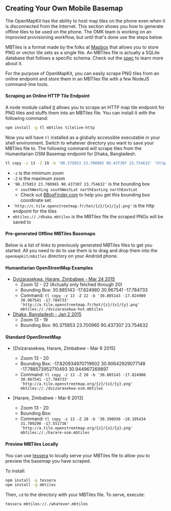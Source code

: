 ## Creating Your Own Mobile Basemap

The OpenMapKit has the ability to host map tiles on the phone even when it is disconnected from the Internet. This section shows you how to generate offline tiles to be used on the phone. The OMK team is working on an improvied provisioning workflow, but until that's done use the steps below. 

MBTiles is a format made by the folks at [Mapbox](https://www.mapbox.com/) that allows you to store PNG or vector tile sets as a single file. An MBTiles file is actually a SQLite database that follows a specific schema. Check out the [spec](https://github.com/mapbox/mbtiles-spec) to learn more about it.

For the purpose of OpenMapKit, you can easily scrape PNG tiles from an online endpoint and store them in an MBTiles file with a few NodeJS command-line tools.

#### Scraping an Online HTTP Tile Endpoint

A node module called [tl](https://www.npmjs.com/package/tl) allows you to scrape an HTTP map tile endpoint for PNG tiles and stuffs them into an MBTiles file. You can install it with the following command:

```sh
npm install -g tl mbtiles tilelive-http
```

Now you will have `tl` installed as a globally accessible executable in your shell environment. Switch to whatever directory you want to save your MBTiles file to. The following command will scrape tiles from the Humanitarian OSM Basemap endpoint for Dhaka, Bangladesh.

```sh
tl copy -z 13 -Z 19 -b '90.375853 23.700965 90.437307 23.754632' 'http://c.tile.openstreetmap.fr/hot/{z}/{x}/{y}.png' mbtiles://./dhaka.mbtiles
```

* `-z` is the minimum zoom
* `-Z` is the maximum zoom
* `'90.375853 23.700965 90.437307 23.754632'` is the bounding box
    * `southWestLng southWestLat northEastLng northEastLat`
    * Check out [BBoxFinder.com](http://bboxfinder.com/) to help you get this bounding box coordinate set.
* `'http://c.tile.openstreetmap.fr/hot/{z}/{x}/{y}.png'` is the http endpoint for the tiles
* `mbtiles://./dhaka.mbtiles` is the MBTiles file the scraped PNGs will be saved to

#### Pre-generated Offline MBTiles Basemaps

Below is a list of links to previously generated MBTiles files to get you started. All you need to do to use them is to drag and drop them into the `openmapkit/mbitles` directory on your Android phone.

#### Humanitarian OpenStreetMap Examples

* [Dvizarasekwa, Harare, Zimbabwe - Mar 24 2015](https://www.dropbox.com/s/bcyg1qkdl502evn/dvziarasekwa-hot-all20.mbtiles)
    * Zoom 12 - 22 (Actually only fetched through 20)
    * Bounding Box: 30.885143 -17.824980 30.967541 -17.784733
    * Command: `tl copy -z 13 -Z 22 -b '30.885143 -17.824980 30.967541 -17.784733' 'http://a.tile.openstreetmap.fr/hot/{z}/{x}/{y}.png' mbtiles://./dvizarasekwa-hot.mbtiles`
* [Dhaka, Bangladesh - Jan 2 2015](https://www.dropbox.com/s/0vgkkgtcnwpjzs1/dhaka2015-01-02.mbtiles)
    * Zoom 13 - 19
    * Bounding Box: 90.375853 23.700965 90.437307 23.754632

#### Standard OpenStreetMap

* [Dvizarasekwa, Harare, Zimbabwe - Mar 6 2015]
    * Zoom 13 - 20
    * Bounding Box: -17.820934970719602 30.90642929077148 -17.788573952710493 30.944967269897
    * Command: `tl copy -z 13 -Z 20 -b '30.885143 -17.824980 30.967541 -17.784733' 'http://a.tile.openstreetmap.org/{z}/{x}/{y}.png' mbtiles://./dvizarasekwa-osm.mbtiles`

* [Harare, Zimbabwe - Mar 6 2013]
    * Zoom 13 - 20
    * Bounding Box: 
    * Command: `tl copy -z 13 -Z 20 -b '30.390930 -18.195434 31.709290 -17.551736' 'http://a.tile.openstreetmap.org/{z}/{x}/{y}.png' mbtiles://./harare-osm.mbtiles`

#### Preview MBTiles Locally

You can use [tessera](https://github.com/mojodna/tessera) to locally serve your MBTiles file to allow you to preview the basemap you have scraped.

To install:

```sh
npm install -g tessera
npm install -g mbtiles
```

Then, `cd` to the directory with your MBTiles file. To serve, execute:

```sh
tessera mbtiles://./whatever.mbtiles
```
